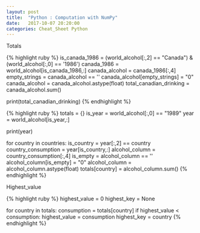 ```yaml
---
layout: post
title:  "Python : Computation with NumPy"
date:   2017-10-07 20:20:00
categories: Cheat_Sheet Python
---
```


Totals

{% highlight ruby %}
is_canada_1986 = (world_alcohol[:,2] == "Canada") & (world_alcohol[:,0] == '1986')
canada_1986 = world_alcohol[is_canada_1986,:]
canada_alcohol = canada_1986[:,4]
empty_strings = canada_alcohol == ''
canada_alcohol[empty_strings] = "0"
canada_alcohol = canada_alcohol.astype(float)
total_canadian_drinking = canada_alcohol.sum()

print(total_canadian_drinking)
{% endhighlight %}

{% highlight ruby %}
totals = {}
is_year = world_alcohol[:,0] == "1989"
year = world_alcohol[is_year,:]

print(year)

for country in countries:
    is_country = year[:,2] == country
    country_consumption = year[is_country,:]
    alcohol_column = country_consumption[:,4]
    is_empty = alcohol_column == ''
    alcohol_column[is_empty] = "0"
    alcohol_column = alcohol_column.astype(float)
    totals[country] = alcohol_column.sum()
{% endhighlight %}


Highest_value

{% highlight ruby %}
highest_value = 0
highest_key = None

for country in totals:
    consumption = totals[country]
    if highest_value < consumption:
        highest_value = consumption
        highest_key = country
{% endhighlight %}
